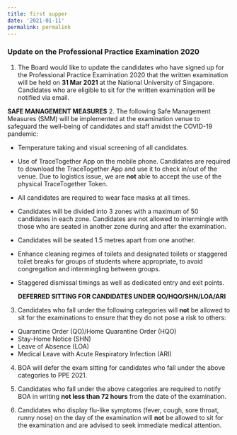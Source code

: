 ```yaml
---
title: first supper
date: '2021-01-11'
permalink: permalink
---
```

 

### **Update on the Professional Practice Examination 2020**

1.	The Board would like to update the candidates who have signed up for the Professional Practice Examination 2020 that the written examination will be held on **31 Mar 2021** at the National University of Singapore. Candidates who are eligible to sit for the written examination will be notified via email.

**SAFE MANAGEMENT MEASURES**
2.	The following Safe Management Measures (SMM) will be implemented at the examination venue to safeguard the well-being of candidates and staff amidst the COVID-19 pandemic:

* Temperature taking and visual screening of all candidates. 
* Use of TraceTogether App on the mobile phone. Candidates are required to download the TraceTogether App and use it to check in/out of the venue. Due to logistics issue, we are **not** able to accept the use of the physical TraceTogether Token.  
* All candidates are required to wear face masks at all times. 
* Candidates will be divided into 3 zones with a maximum of 50 candidates in each zone. Candidates are not allowed to intermingle with those who are seated in another zone during and after the examination. 
* Candidates will be seated 1.5 metres apart from one another.
* Enhance cleaning regimes of toilets and designated toilets or staggered toilet breaks for groups of students where appropriate, to avoid congregation and intermingling between groups.
* Staggered dismissal timings as well as dedicated entry and exit points.

    **DEFERRED SITTING FOR CANDIDATES UNDER QO/HQO/SHN/LOA/ARI**

3.	Candidates who fall under the following categories will **not** be allowed to sit for the examinations to ensure that they do not pose a risk to others:

* Quarantine Order (QO)/Home Quarantine Order (HQO)
* Stay-Home Notice (SHN)
* Leave of Absence (LOA)
* Medical Leave with Acute Respiratory Infection (ARI)

4.	BOA will defer the exam sitting for candidates who fall under the above categories to PPE 2021.

5.	Candidates who fall under the above categories are required to notify BOA in writing **not less than 72 hours** from the date of the examination.

6.	Candidates who display flu-like symptoms (fever, cough, sore throat, runny nose) on the day of the examination will **not** be allowed to sit for the examination and are advised to seek immediate medical attention.
